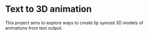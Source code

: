 # Text to 3D animation

This project aims to explore ways to create lip synced 3D models of animations from text output.

